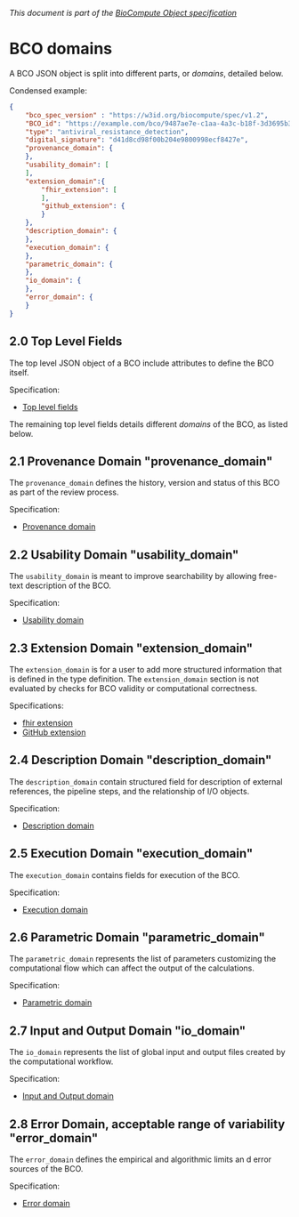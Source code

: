 _This document is part of the [BioCompute Object specification](bco-specification.md)_

# BCO domains

A BCO JSON object is split into different parts, or _domains_, detailed below.

Condensed example:

```json
{
    "bco_spec_version" : "https://w3id.org/biocompute/spec/v1.2",
    "BCO_id": "https://example.com/bco/9487ae7e-c1aa-4a3c-b18f-3d3695b33ace",
    "type": "antiviral_resistance_detection", 
    "digital_signature": "d41d8cd98f00b204e9800998ecf8427e",
    "provenance_domain": {
    },
    "usability_domain": [
    ],
    "extension_domain":{
        "fhir_extension": [
        ],
        "github_extension": {
        }
    },
    "description_domain": {
    },
    "execution_domain": {
    }, 
    "parametric_domain": {
    }, 
    "io_domain": {
    }, 
    "error_domain": {
    }
}
```


## 2.0 Top Level Fields

The top level JSON object of a BCO include attributes to define the BCO itself.

Specification:

* [Top level fields](top-level.md)

The remaining top level fields details different _domains_ of the BCO, as listed below.

## 2.1 Provenance Domain "provenance_domain"

The `provenance_domain` defines the history, version and status of this BCO as part of the review process.

Specification:

* [Provenance domain](provenance-domain.md)


## 2.2 Usability Domain "usability_domain"

The `usability_domain` is meant to improve searchability by allowing free-text description of the BCO.

Specification:

* [Usability domain](usability-domain.md)


## 2.3 Extension Domain "extension_domain"

The `extension_domain` is for a user to add more structured information that is defined in the type definition. The `extension_domain` section is not evaluated by checks for BCO validity or computational correctness.

Specifications:

* [fhir extension](extension-fhir.md)
* [GitHub extension](extension-github.md)


## 2.4 Description Domain "description_domain"

The `description_domain` contain structured field for description of external references, the pipeline steps, and the relationship of I/O objects.

Specification:

* [Description domain](description-domain.md)

## 2.5 Execution Domain "execution_domain"

The `execution_domain` contains fields for execution of the BCO.

Specification:

* [Execution domain](execution-domain.md)


## 2.6 Parametric Domain "parametric_domain"

The `parametric_domain` represents the list of parameters customizing the computational flow which can affect the output of the calculations. 

Specification:

* [Parametric domain](parametric-domain.md)

## 2.7 Input and Output Domain "io_domain"

The `io_domain` represents the list of global input and output files created by the computational workflow.

Specification:

* [Input and Output domain](io-domain.md)


## 2.8 Error Domain, acceptable range of variability "error_domain"

The `error_domain` defines the empirical and algorithmic limits an d error sources of the BCO.

Specification:

* [Error domain](error-domain.md)
